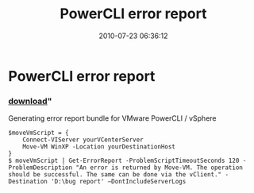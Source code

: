 ﻿---
pid:            2019
parent:         0
children:       
poster:         Angel Evrov
title:          PowerCLI error report
date:           2010-07-23 06:36:12
format:         posh
---

# PowerCLI error report

### [download](2019.ps1)"

Generating error report bundle for VMware PowerCLI / vSphere

```posh
$moveVmScript = { 
	Connect-VIServer yourVCenterServer
	Move-VM WinXP -Location yourDestinationHost
}
$ moveVmScript | Get-ErrorReport -ProblemScriptTimeoutSeconds 120 -ProblemDescription "An error is returned by Move-VM. The operation should be successful. The same can be done via the vClient." -Destination 'D:\bug report' –DontIncludeServerLogs
```
